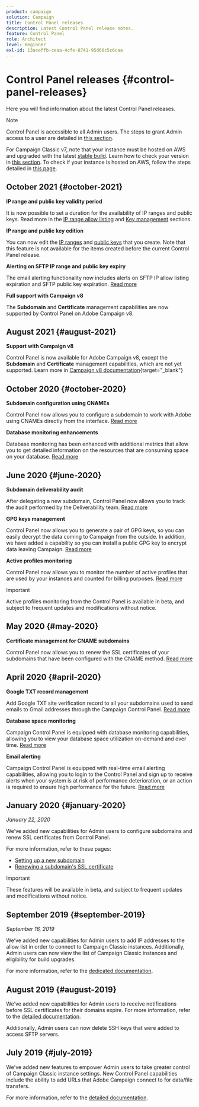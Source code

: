 ```yaml
---
product: campaign
solution: Campaign 
title: Control Panel releases
description: Latest Control Panel release notes.
feature: Control Panel
role: Architect
level: Beginner
exl-id: 13aceffb-ceaa-4cfe-8741-95d66c5c6caa
---
```

# Control Panel releases {#control-panel-releases}

Here you will find information about the latest Control Panel releases.

>[!NOTE]
>
>Control Panel is accessible to all Admin users. The steps to grant Admin access to a user are detailed in [this section](https://experienceleague.adobe.com/docs/control-panel/using/discover-control-panel/managing-permissions.html#discover-control-panel).
>
>For Campaign Classic v7, note that your instance must be hosted on AWS and upgraded with the latest [stable build](https://experienceleague.adobe.com/docs/campaign-classic/using/release-notes/gs-release/rn-overview.html). Learn how to check your version in [this section](https://experienceleague.adobe.com/docs/campaign-classic/using/getting-started/starting-with-adobe-campaign/launching-adobe-campaign.html#getting-your-campaign-version). To check if your instance is hosted on AWS, follow the steps detailed in [this page](faq.md).

## October 2021 {#october-2021}

**IP range and public key validity period**

It is now possible to set a duration for the availability of IP ranges and public keys. Read more in the [IP range allow listing](sftp/using/ip-range-allow-listing.md#adding-ip-addresses-allow-list) and [Key management](sftp/using/key-management.md#installing-ssh-key) sections.

**IP range and public key edition**

You can now edit the [IP ranges](sftp/using/ip-range-allow-listing.md#editing-ip-ranges) and [public keys](sftp/using/key-management.md#editing-public-keys) that you create. Note that this feature is not available for the items created before the current Control Panel release.

**Alerting on SFTP IP range and public key expiry**

The email alerting functionality now includes alerts on SFTP IP allow listing expiration and SFTP public key expiration. [Read more](performance-monitoring/using/email-alerting.md)

**Full support with Campaign v8**

The **Subdomain** and **Certificate** management capabilities are now supported by Control Panel on Adobe Campaign v8.

## August 2021 {#august-2021}

**Support with Campaign v8**

Control Panel is now available for Adobe Campaign v8, except the **Subdomain** and **Certificate** management capabilities, which are not yet supported. Learn more in [Campaign v8 documentation](https://experienceleague.adobe.com/docs/campaign/campaign-v8/deploy/self-service.html){target="_blank"}

## October 2020 {#october-2020}

**Subdomain configuration using CNAMEs**

Control Panel now allows you to configure a subdomain to work with Adobe using CNAMEs directly from the interface. [Read more](subdomains-certificates/using/setting-up-new-subdomain.md)

**Database monitoring enhancements**

Database monitoring has been enhanced with additional metrics that allow you to get detailed information on the resources that are consuming space on your database. [Read more](performance-monitoring/using/database-monitoring.md)

## June 2020 {#june-2020}

**Subdomain deliverability audit**

After delegating a new subdomain, Control Panel now allows you to track the audit performed by the Deliverability team. [Read more](subdomains-certificates/using/setting-up-new-subdomain.md)

**GPG keys management** 

Control Panel now allows you to generate a pair of GPG keys, so you can easily decrypt the data coming to Campaign from the outside. In addition, we have added a capability so you can install a public GPG key to encrypt data leaving Campaign. [Read more](instances-settings/using/gpg-keys-management.md)

**Active profiles monitoring**

Control Panel now allows you to monitor the number of active profiles that are used by your instances and counted for billing purposes. [Read more](performance-monitoring/using/active-profiles-monitoring.md)

>[!IMPORTANT]
>
>Active profiles monitoring from the Control Panel is available in beta, and subject to frequent updates and modifications without notice.

## May 2020 {#may-2020}

**Certificate management for CNAME subdomains**

Control Panel now allows you to renew the SSL certificates of your subdomains that have been configured with the CNAME method. [Read more](subdomains-certificates/using/renewing-subdomain-certificate.md)

## April 2020 {#april-2020}

**Google TXT record management**

Add Google TXT site verification record to all your subdomains used to send emails to Gmail addresses through the Campaign Control Panel. [Read more](subdomains-certificates/using/managing-txt-records.md)

**Database space monitoring**

Campaign Control Panel is equipped with database monitoring capabilities, allowing you to view your database space utilization on-demand and over time. [Read more](performance-monitoring/using/database-monitoring.md)

**Email alerting**

Campaign Control Panel is equipped with real-time email alerting capabilities, allowing you to login to the Control Panel and sign up to receive alerts when your system is at risk of performance deterioration, or an action is required to ensure high performance for the future. [Read more](performance-monitoring/using/email-alerting.md)

## January 2020 {#january-2020}

*January 22, 2020*

We’ve added new capabilities for Admin users to configure subdomains and renew SSL certificates from Control Panel.

For more information, refer to these pages:
* [Setting up a new subdomain](subdomains-certificates/using/setting-up-new-subdomain.md)
* [Renewing a subdomain's SSL certificate](subdomains-certificates/using/renewing-subdomain-certificate.md)

>[!IMPORTANT]
>
>These features will be available in beta, and subject to frequent updates and modifications without notice.

## September 2019 {#september-2019}

*September 16, 2019*

We’ve added new capabilities for Admin users to add IP addresses to the allow list in order to connect to Campaign Classic instances.
Additionally, Admin users can now view the list of Campaign Classic instances and eligibility for build upgrades.

For more information, refer to the [dedicated documentation](instances-settings/using/ip-allow-listing-instance-access.md).

## August 2019 {#august-2019}

We’ve added new capabilities for Admin users to receive notifications before SSL certificates for their domains expire. For more information, refer to the [detailed documentation](subdomains-certificates/using/monitoring-ssl-certificates.md).

Additionally, Admin users can now delete SSH keys that were added to access SFTP servers.

## July 2019 {#july-2019}

We've added new features to empower Admin users to take greater control of Campaign Classic instance settings. New Control Panel capabilities include the ability to add URLs that Adobe Campaign connect to for data/file transfers.

For more information, refer to the [detailed documentation](instances-settings/using/url-permissions.md).
